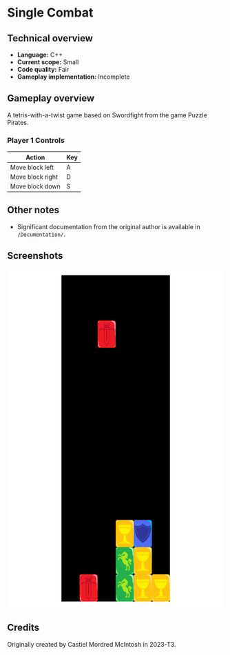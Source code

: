 # Single Combat

## Technical overview

- **Language:** C++
- **Current scope:** Small
- **Code quality:** Fair
- **Gameplay implementation:** Incomplete

## Gameplay overview

A tetris-with-a-twist game based on Swordfight from the game Puzzle Pirates.

### Player 1 Controls

| Action           | Key             |
|------------------|-----------------|
| Move block left  | A               |
| Move block right | D               |
| Move block down  | S               |

## Other notes

- Significant documentation from the original author is available in `/Documentation/`.

## Screenshots

![](Documentation/screenshot-01.png)

## Credits

Originally created by Castiel Mordred McIntosh in 2023-T3.
